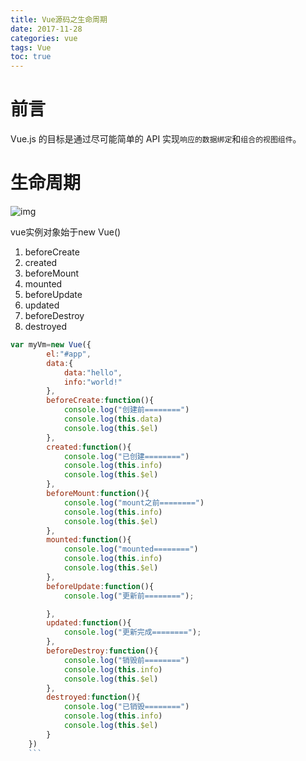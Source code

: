 ```yaml
---
title: Vue源码之生命周期
date: 2017-11-28
categories: vue
tags: Vue
toc: true
---
```


# 前言
Vue.js 的目标是通过尽可能简单的 API 实现`响应的数据绑定`和`组合的视图组件`。
# 生命周期
![img](http://doc.vue-js.com/images/lifecycle.png)

vue实例对象始于new Vue()
1. beforeCreate
2. created
3. beforeMount
4. mounted
5. beforeUpdate
6. updated
7. beforeDestroy
8. destroyed


```js
var myVm=new Vue({
        el:"#app",
        data:{
            data:"hello",
            info:"world!"
        },
        beforeCreate:function(){
            console.log("创建前========")
            console.log(this.data)
            console.log(this.$el)
        },
        created:function(){
            console.log("已创建========")
            console.log(this.info)
            console.log(this.$el)
        },
        beforeMount:function(){
            console.log("mount之前========")
            console.log(this.info)
            console.log(this.$el)
        },
        mounted:function(){
            console.log("mounted========")
            console.log(this.info)
            console.log(this.$el)
        },
        beforeUpdate:function(){
            console.log("更新前========");

        },
        updated:function(){
            console.log("更新完成========");
        },
        beforeDestroy:function(){
            console.log("销毁前========")
            console.log(this.info)
            console.log(this.$el)
        },
        destroyed:function(){
            console.log("已销毁========")
            console.log(this.info)
            console.log(this.$el)
        }
    })
    ```